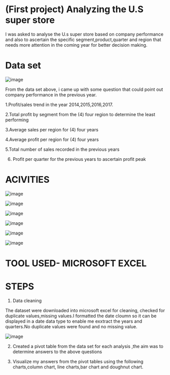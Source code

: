 # (First project) Analyzing the U.S super store

I was asked to analyse the U.s super store based on company performance and also to ascertain the specific segment,product,quarter and region that needs more attention in the coming year for better decision making.


# Data set

![image](https://github.com/Maris27/-Project-Analysis-the-U.s-Super-store./assets/140453106/07e17dc0-a291-4211-a916-a57cbadde0b2)


From the data set above, i came up with some question that could point out company performance in the previous year.

1.Profit/sales trend in the year 2014,2015,2016,2017.
 				
2.Total profit by segment from the (4) four region to determine the least performing 

3.Average sales per region for (4) four years 

4.Average profit per region for (4) four years

5.Total number of sales recorded in the previous years

6. Profit per quarter for the previous years to ascertain profit peak





# ACIVITIES

![image](https://github.com/Maris27/-Project-Analysis-the-U.s-Super-store./assets/140453106/189cb549-d08b-42dd-97cb-f28e42ce6445)



![image](https://github.com/Maris27/-Project-Analysis-the-U.s-Super-store./assets/140453106/e8faf590-fe44-4ae0-8471-9914881581c8)



![image](https://github.com/Maris27/-Project-Analysis-the-U.s-Super-store./assets/140453106/745dcf3b-71f3-49a3-9b45-0d5decdd5e4b)



![image](https://github.com/Maris27/-Project-Analysis-the-U.s-Super-store./assets/140453106/a30cdcfe-dcf0-4334-804e-4032da3c707a)



![image](https://github.com/Maris27/-Project-Analyzing-the-U.s-Super-store./assets/140453106/1113046e-5ea0-49c6-82b9-3dc0f47502b1)



![image](https://github.com/Maris27/-Project-Analyzing-the-U.s-Super-store./assets/140453106/1c9a7f50-012f-4ae4-ae60-d13bed09c6de)



# TOOL USED- MICROSOFT EXCEL


# STEPS
1. Data cleaning

The dataset were downloaded into microsoft excel for cleaning, checked for duplicate values,missing values.I formatted the date cloumn so it can be displayed in a date data type to enable me exxtract the years and quarters.No duplicate values were found and no missing value.


![image](https://github.com/Maris27/-Project-Analyzing-the-U.s-Super-store./assets/140453106/8cbd8d38-a851-4b0b-a564-748f0ffc7c48)

2. Created a pivot table from the data set for each analysis ,the aim was to determine answers to the above questions

3. Visualize my answers from the pivot tables using the following charts,column chart, line charts,bar chart and doughnut chart.















